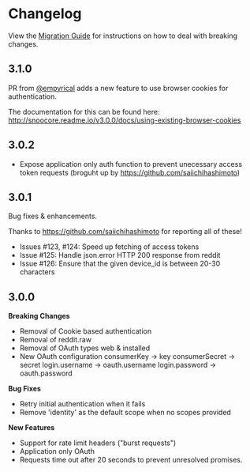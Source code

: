 # Changelog

View the [Migration Guide](http://snoocore.readme.io/v3.0.0/docs/migration-guide) for instructions on how to deal with breaking changes.

## 3.1.0

PR from [@empyrical](https://github.com/empyrical) adds a new feature to use browser cookies for authentication.

The documentation for this can be found here: http://snoocore.readme.io/v3.0.0/docs/using-existing-browser-cookies

## 3.0.2

- Expose application only auth function to prevent unecessary access token requests (broguht up by https://github.com/saiichihashimoto)


## 3.0.1

Bug fixes & enhancements.

Thanks to https://github.com/saiichihashimoto for reporting all of these!

- Issues #123, #124: Speed up fetching of access tokens
- Issue #125: Handle json.error HTTP 200 response from reddit
- Issue #126: Ensure that the given device_id is between 20-30 characters

## 3.0.0

**Breaking Changes**
- Removal of Cookie based authentication
- Removal of reddit.raw
- Removal of OAuth types web & installed
- New OAuth configuration
consumerKey → key
consumerSecret → secret
login.username → oauth.username
login.password → oauth.password


**Bug Fixes**
- Retry initial authentication when it fails
- Remove 'identity' as the default scope when no scopes provided


**New Features**
- Support for rate limit headers ("burst requests")
- Application only OAuth
- Requests time out after 20 seconds to prevent unresolved promises.
